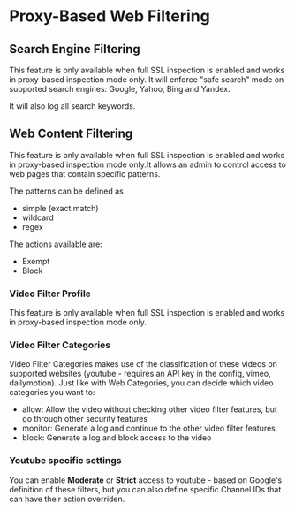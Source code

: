 # Proxy-Based Web Filtering

## Search Engine Filtering

This feature is only available when full SSL inspection is enabled and works in proxy-based inspection mode only. It will enforce "safe search" mode on supported search engines: Google, Yahoo, Bing and Yandex.

It will also log all search keywords.

## Web Content Filtering

This feature is only available when full SSL inspection is enabled and works in proxy-based inspection mode only.It allows an admin to control access to web pages that contain specific patterns.

The patterns can be defined as&#x20;

* simple (exact match)
* wildcard
* regex

The actions available are:

* Exempt
* Block

### Video Filter Profile

This feature is only available when full SSL inspection is enabled and works in proxy-based inspection mode only.&#x20;

### Video Filter Categories

Video Filter Categories makes use of the  classification of these videos on supported websites (youtube  - requires an API key in the config, vimeo, dailymotion). Just like with Web Categories, you can decide which video categories you want to:

* allow: Allow the video without checking other video filter features, but go through other security features
* monitor: Generate a log and continue to the other video filter features
* block: Generate a log and block access to the video

### Youtube specific settings

You can enable **Moderate** or **Strict** access to youtube - based on Google's definition of these filters, but you can also define specific Channel IDs that can have their action overriden.





